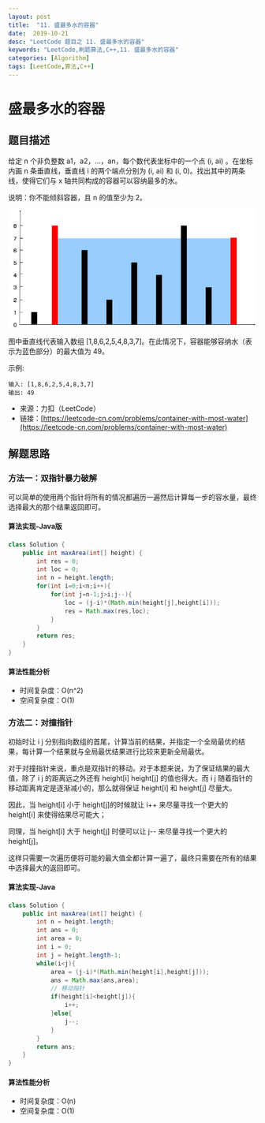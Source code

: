 ```yaml
---
layout: post
title:  "11. 盛最多水的容器"
date:  2019-10-21
desc: "LeetCode 题目之 11. 盛最多水的容器"
keywords: "LeetCode,刷题算法,C++,11. 盛最多水的容器"
categories: [Algorithm]
tags: [LeetCode,算法,C++]
---
```

# 盛最多水的容器

## 题目描述

给定 n 个非负整数 a1，a2，...，an，每个数代表坐标中的一个点 (i, ai) 。在坐标内画 n 条垂直线，垂直线 i 的两个端点分别为 (i, ai) 和 (i, 0)。找出其中的两条线，使得它们与 x 轴共同构成的容器可以容纳最多的水。

说明：你不能倾斜容器，且 n 的值至少为 2。

![image](/assets/images/2019/2019-10/6.jpg)

图中垂直线代表输入数组 [1,8,6,2,5,4,8,3,7]。在此情况下，容器能够容纳水（表示为蓝色部分）的最大值为 49。

示例:

```
输入: [1,8,6,2,5,4,8,3,7]
输出: 49
```
- 来源：力扣（LeetCode）
- 链接：[https://leetcode-cn.com/problems/container-with-most-water](https://leetcode-cn.com/problems/container-with-most-water)

## 解题思路

### 方法一：双指针暴力破解

可以简单的使用两个指针将所有的情况都遍历一遍然后计算每一步的容水量，最终选择最大的那个结果返回即可。

#### 算法实现-Java版

```java
class Solution {
    public int maxArea(int[] height) {
        int res = 0;
        int loc = 0;
        int n = height.length;
        for(int i=0;i<n;i++){
            for(int j=n-1;j>i;j--){
                loc = (j-i)*(Math.min(height[j],height[i]));
                res = Math.max(res,loc);
            }
        }
        return res;
    }
}
```

#### 算法性能分析

- 时间复杂度：O(n^2)
- 空间复杂度：O(1)

### 方法二：对撞指针

初始时让 i j 分别指向数组的首尾，计算当前的结果，并指定一个全局最优的结果，每计算一个结果就与全局最优结果进行比较来更新全局最优。

对于对撞指针来说，重点是双指针的移动。对于本题来说，为了保证结果的最大值，除了 i j 的距离远之外还有 height[i] height[j] 的值也得大。而 i j 随着指针的移动距离肯定是逐渐减小的，那么就得保证 height[i] 和 height[j] 尽量大。

因此，当 height[i] 小于 height[j]的时候就让 i++ 来尽量寻找一个更大的 height[i] 来使得结果尽可能大；

同理，当 height[i] 大于 height[j] 时便可以让 j-- 来尽量寻找一个更大的 height[j]。

这样只需要一次遍历便将可能的最大值全都计算一遍了，最终只需要在所有的结果中选择最大的返回即可。

#### 算法实现-Java

```java
class Solution {
    public int maxArea(int[] height) {
        int n = height.length;
        int ans = 0;
        int area = 0;
        int i = 0;
        int j = height.length-1;
        while(i<j){
            area = (j-i)*(Math.min(height[i],height[j]));
            ans = Math.max(ans,area);
            // 移动指针
            if(height[i]<height[j]){
                i++;
            }else{
                j--;
            }
        }
        return ans;
    }
}
```

#### 算法性能分析

- 时间复杂度：O(n)
- 空间复杂度：O(1)